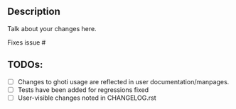 ## Description

Talk about your changes here.

Fixes issue #

## TODOs:
<!-- Just check off what what we know been done so far. We can help you with this stuff. -->
- [ ] Changes to ghoti usage are reflected in user documentation/manpages.
- [ ] Tests have been added for regressions fixed
- [ ] User-visible changes noted in CHANGELOG.rst
